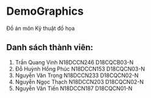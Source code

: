 # DemoGraphics

Đồ án môn Kỹ thuật đồ họa

## Danh sách thành viên:

1.	Trần Quang Vinh 	N18DCCN246 	D18CQCB03-N
2.	Đỗ Huỳnh Hồng Phúc 	N18DCCN153 	D18CQCN03-N
3.	Nguyễn Văn Trọng	N18DCCN233 	D18CQCN02-N
4.	Nguyễn Ngọc Thạch 	N18DCCN203 	D18CQCN02-N
5.	Nguyễn Văn Tiến 	N18DCCN187 	D18CQCN01-N
